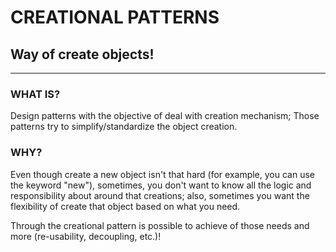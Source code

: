 # CREATIONAL PATTERNS
## Way of create objects!

------

### WHAT IS?
Design patterns with the objective of deal with creation mechanism; Those patterns try to simplify/standardize the object creation.

### WHY?
Even though create a new object isn't that hard (for example, you can use the keyword "new"), sometimes, you don't want to know all the logic and responsibility about around that creations; also, sometimes you want the flexibility of create that object based on what you need. 

Through the creational pattern is possible to achieve of those needs and more (re-usability, decoupling, etc.)!